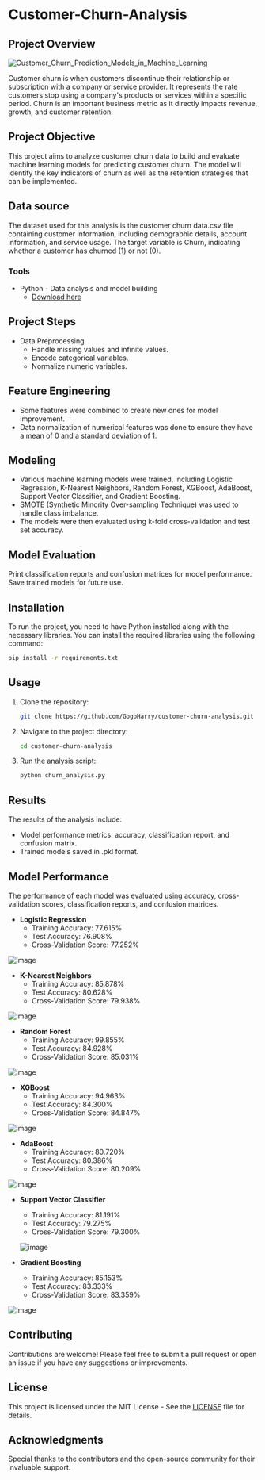 # Customer-Churn-Analysis

## Project Overview

![Customer_Churn_Prediction_Models_in_Machine_Learning](https://github.com/user-attachments/assets/158dacc2-4782-437f-9de4-5cb064a68f82)


Customer churn is when customers discontinue their relationship or subscription with a company or service provider. It represents the rate customers stop using a company's products or services within a specific period. Churn is an important business metric as it directly impacts revenue, growth, and customer retention.

## Project Objective
This project aims to analyze customer churn data to build and evaluate machine learning models for predicting customer churn. The model will identify the key indicators of churn as well as the retention strategies that can be implemented.

## Data source
The dataset used for this analysis is the customer churn data.csv file containing customer information, including demographic details, account information, and service usage. The target variable is Churn, indicating whether a customer has churned (1) or not (0).

### Tools

- Python - Data analysis and model building
  - [Download here](https://www.anaconda.com/download/success)
  
## Project Steps
- Data Preprocessing
  - Handle missing values and infinite values.
  - Encode categorical variables.
  - Normalize numeric variables.

## Feature Engineering
- Some features were combined to create new ones for model improvement.
- Data normalization of numerical features was done to ensure they have a mean of 0 and a standard deviation of 1.

## Modeling
- Various machine learning models were trained, including Logistic Regression, K-Nearest Neighbors, Random Forest, XGBoost, AdaBoost, Support Vector Classifier, and Gradient Boosting.
- SMOTE (Synthetic Minority Over-sampling Technique) was used to handle class imbalance.
- The models were then evaluated using k-fold cross-validation and test set accuracy.

## Model Evaluation
Print classification reports and confusion matrices for model performance.
Save trained models for future use.

## Installation
To run the project, you need to have Python installed along with the necessary libraries. You can install the required libraries using the following command:
```bash
pip install -r requirements.txt
```
## Usage
1. Clone the repository:
   ``` bash
   git clone https://github.com/GogoHarry/customer-churn-analysis.git
   ```
2. Navigate to the project directory:
   ```bash
   cd customer-churn-analysis
   ```
3. Run the analysis script:
   ```bash
   python churn_analysis.py
   ```

## Results

The results of the analysis include:
- Model performance metrics: accuracy, classification report, and confusion matrix.
- Trained models saved in .pkl format.

## Model Performance

The performance of each model was evaluated using accuracy, cross-validation scores, classification reports, and confusion matrices.
- **Logistic Regression**
  - Training Accuracy: 77.615%
  - Test Accuracy: 76.908%
  - Cross-Validation Score: 77.252%
  
![image](https://github.com/user-attachments/assets/cb745a1f-6382-4402-ab1e-9a2830f42d8f)

- **K-Nearest Neighbors**
  - Training Accuracy: 85.878%
  - Test Accuracy: 80.628%
  - Cross-Validation Score: 79.938%

![image](https://github.com/user-attachments/assets/acf9dbd5-e2d0-4369-a139-6b44cce2d62f)


- **Random Forest**
  - Training Accuracy: 99.855%
  - Test Accuracy: 84.928%
  - Cross-Validation Score: 85.031%

![image](https://github.com/user-attachments/assets/1bb8b7f4-efec-498c-8180-8e72fd2f2ed3)

- **XGBoost**
  - Training Accuracy: 94.963%
  - Test Accuracy: 84.300%
  - Cross-Validation Score: 84.847%

![image](https://github.com/user-attachments/assets/ef650c0e-b2a9-4a5f-aae3-2725038c4004)

- **AdaBoost**
  - Training Accuracy: 80.720%
  - Test Accuracy: 80.386%
  - Cross-Validation Score: 80.209%

![image](https://github.com/user-attachments/assets/11a344b5-024f-431c-88fb-be01d30f9b93)

- **Support Vector Classifier**
  - Training Accuracy: 81.191%
  - Test Accuracy: 79.275%
  - Cross-Validation Score: 79.300%
  
  ![image](https://github.com/user-attachments/assets/cda87c1e-07c3-4b90-a1f2-1412dfc2722c)

- **Gradient Boosting**
  - Training Accuracy: 85.153%
  - Test Accuracy: 83.333%
  - Cross-Validation Score: 83.359%

![image](https://github.com/user-attachments/assets/9a23d8cb-a49b-446a-92a3-53df5941842e)


## Contributing

Contributions are welcome! Please feel free to submit a pull request or open an issue if you have any suggestions or improvements.

## License

This project is licensed under the MIT License - See the [LICENSE](LICENSE) file for details.

## Acknowledgments
Special thanks to the contributors and the open-source community for their invaluable support.
   
